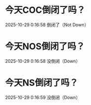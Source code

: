 # 今天COC倒闭了吗？

2025-10-29 0:16:58 倒闭了（Not Down）

# 今天NOS倒闭了吗？

2025-10-29 0:16:58 没倒闭（Down）

# 今天NS倒闭了吗？

2025-10-29 0:16:59 没倒闭（Down）

